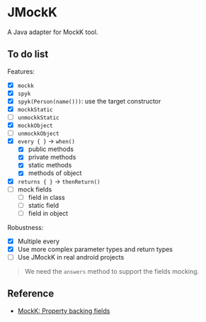 # JMockK

A Java adapter for MockK tool.

## To do list

Features:

- [x] `mockk`
- [x] `spyk`
- [x] `spyk(Person(name()))`: use the target constructor
- [x] `mockkStatic`
- [ ] `unmockkStatic`
- [x] `mockkObject`
- [ ] `unmockkObject`
- [x] `every { }` -> `when()`
  - [x] public methods
  - [x] private methods
  - [x] static methods
  - [x] methods of object
- [x] `returns { }` -> `thenReturn()`
- [ ] mock fields
  - [ ] field in class
  - [ ] static field
  - [ ] field in object

Robustness:

- [x] Multiple every
- [x] Use more complex parameter types and return types
- [ ] Use JMockK in real android projects

> We need the `answers` method to support the fields mocking.

## Reference

- [MockK: Property backing fields](https://mockk.io/#property-backing-fields)
